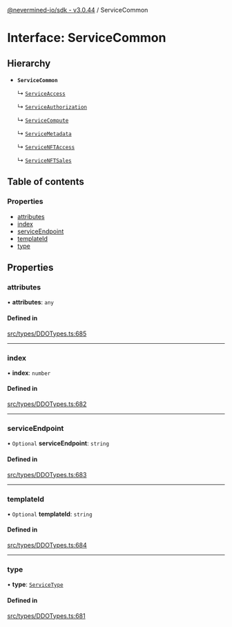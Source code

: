 [@nevermined-io/sdk - v3.0.44](../code-reference.md) / ServiceCommon

# Interface: ServiceCommon

## Hierarchy

- **`ServiceCommon`**

  ↳ [`ServiceAccess`](ServiceAccess.md)

  ↳ [`ServiceAuthorization`](ServiceAuthorization.md)

  ↳ [`ServiceCompute`](ServiceCompute.md)

  ↳ [`ServiceMetadata`](ServiceMetadata.md)

  ↳ [`ServiceNFTAccess`](ServiceNFTAccess.md)

  ↳ [`ServiceNFTSales`](ServiceNFTSales.md)

## Table of contents

### Properties

- [attributes](ServiceCommon.md#attributes)
- [index](ServiceCommon.md#index)
- [serviceEndpoint](ServiceCommon.md#serviceendpoint)
- [templateId](ServiceCommon.md#templateid)
- [type](ServiceCommon.md#type)

## Properties

### attributes

• **attributes**: `any`

#### Defined in

[src/types/DDOTypes.ts:685](https://github.com/nevermined-io/sdk-js/blob/1f765603c75b92c5d8798f51b63641eb0639883b/src/types/DDOTypes.ts#L685)

---

### index

• **index**: `number`

#### Defined in

[src/types/DDOTypes.ts:682](https://github.com/nevermined-io/sdk-js/blob/1f765603c75b92c5d8798f51b63641eb0639883b/src/types/DDOTypes.ts#L682)

---

### serviceEndpoint

• `Optional` **serviceEndpoint**: `string`

#### Defined in

[src/types/DDOTypes.ts:683](https://github.com/nevermined-io/sdk-js/blob/1f765603c75b92c5d8798f51b63641eb0639883b/src/types/DDOTypes.ts#L683)

---

### templateId

• `Optional` **templateId**: `string`

#### Defined in

[src/types/DDOTypes.ts:684](https://github.com/nevermined-io/sdk-js/blob/1f765603c75b92c5d8798f51b63641eb0639883b/src/types/DDOTypes.ts#L684)

---

### type

• **type**: [`ServiceType`](../code-reference.md#servicetype)

#### Defined in

[src/types/DDOTypes.ts:681](https://github.com/nevermined-io/sdk-js/blob/1f765603c75b92c5d8798f51b63641eb0639883b/src/types/DDOTypes.ts#L681)
